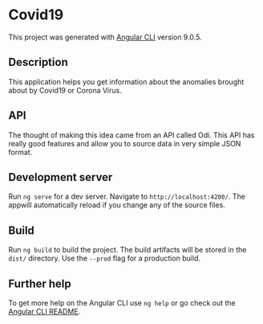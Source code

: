 # Covid19

This project was generated with [Angular CLI](https://github.com/angular/angular-cli) version 9.0.5.

## Description

This application helps you get information about the anomalies brought about by Covid19 or Corona Virus.

## API 

The thought of making this idea came from an API called Odi. This API has really good features and allow you to source data in very simple JSON format.

## Development server

Run `ng serve` for a dev server. Navigate to `http://localhost:4200/`. The appwill automatically reload if you change any of the source files.

## Build

Run `ng build` to build the project. The build artifacts will be stored in the `dist/` directory. Use the `--prod` flag for a production build.

## Further help

To get more help on the Angular CLI use `ng help` or go check out the [Angular CLI README](https://github.com/angular/angular-cli/blob/master/README.md).
